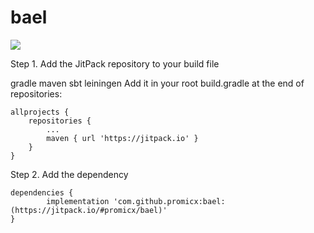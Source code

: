 # bael
[![](https://jitpack.io/v/promicx/bael.svg)](https://jitpack.io/#promicx/bael)

Step 1. Add the JitPack repository to your build file

gradle
maven
sbt
leiningen
Add it in your root build.gradle at the end of repositories:

	allprojects {
		repositories {
			...
			maven { url 'https://jitpack.io' }
		}
	}
Step 2. Add the dependency

	dependencies {
	        implementation 'com.github.promicx:bael:(https://jitpack.io/#promicx/bael)'
	}
